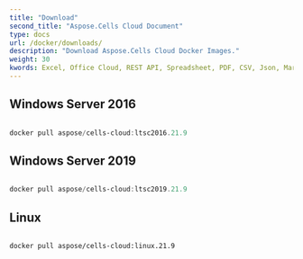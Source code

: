 ```yaml
---
title: "Download"
second_title: "Aspose.Cells Cloud Document"
type: docs
url: /docker/downloads/
description: "Download Aspose.Cells Cloud Docker Images."
weight: 30
kwords: Excel, Office Cloud, REST API, Spreadsheet, PDF, CSV, Json, Markdwon, Download
---
```


## Windows Server 2016 ##

```powershell

docker pull aspose/cells-cloud:ltsc2016.21.9

```

## Windows Server 2019 ##

```powershell

docker pull aspose/cells-cloud:ltsc2019.21.9

```


## Linux ##

```sh

docker pull aspose/cells-cloud:linux.21.9

```
